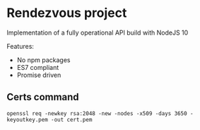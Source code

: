 
# Rendezvous project
Implementation of a fully operational API build with NodeJS 10 

Features:
- No npm packages
- ES7 compliant
- Promise driven

## Certs command
`openssl req -newkey rsa:2048 -new -nodes -x509 -days 3650 -keyoutkey.pem -out cert.pem`